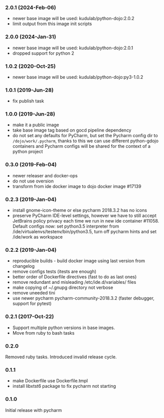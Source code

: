 ### 2.0.1 (2024-Feb-06)

* newer base image will be used: kudulab/python-dojo:2.0.2
* limit output from this image init scripts

### 2.0.0 (2024-Jan-31)

* newer base image will be used: kudulab/python-dojo:2.0.1
* dropped support for python 2

### 1.0.2 (2020-Oct-25)

* newer base image will be used: kudulab/python-dojo:py3-1.0.2

### 1.0.1 (2019-Jun-28)

* fix publish task

### 1.0.0 (2019-Jun-28)

* make it a public image
* take base image tag based on gocd pipeline dependency
* do not set any defaults for PyCharm, but set the Pycharm config dir to `/dojo/work/.pycharm`,
 thanks to this we can use different python-gdojo containers and Pycharm configs
  will be shared for the context of a python project

### 0.3.0 (2019-Feb-04)

* newer releaser and docker-ops
* do not use oversion
* transform from ide docker image to dojo docker image #17139

### 0.2.3 (2019-Jan-04)

* install gnome-icon-theme or else pycharm 2018.3.2 has no icons
* preserve PyCharm IDE-level settings, however we have to still accept JetBrains
 policy privacy each time we run in new ide container #11058. Default configs now:
 set python3.5 interpreter from /ide/virtualenvs/testenv/bin/python3.5,
 turn off pycharm hints and set /ide/work as workspace

### 0.2.2 (2019-Jan-04)

* reproducible builds - build docker image using last version from changelog
* remove configs tests (itests are enough)
* better order of Dockerfile directives (fast to do as last ones)
* remove redundant and misleading /etc/ide.d/variables/ files
* make copying of ~/.gnupg directory not verbose
* remove uneeded tini
* use newer pycharm pycharm-community-2018.3.2 (faster debugger, support for pytest)

### 0.2.1 (2017-Oct-22)

 * Support multiple python versions in base images.
 * Move from ruby to bash tasks

### 0.2.0

Removed ruby tasks.
Introduced invalid release cycle.

### 0.1.1

 * make Dockerfile use Dockerfile.tmpl
 * install libxtst6 package to fix pycharm not starting

### 0.1.0

Initial release with pycharm

